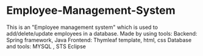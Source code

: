 # Employee-Management-System
This is an "Employee management system" which is used to add/delete/update employees in a database. Made by using tools:
Backend: Spring framework, Java
Frontend: Thymleaf template, html, css
Database and tools: MYSQL , STS Eclipse

